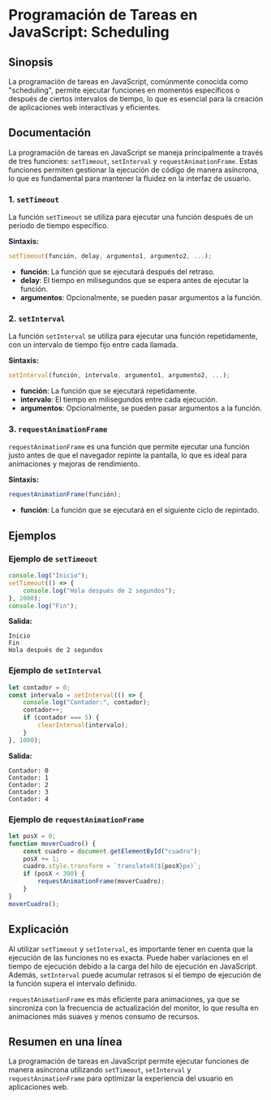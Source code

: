 <!--
Meta Description: # Programación de Tareas en JavaScript: Scheduling ## Sinopsis La programación de tareas en JavaScript, comúnmente conocida como "scheduling", permite...
Meta Keywords: función, que, javascript, contador, setinterval
-->

# Programación de Tareas en JavaScript: Scheduling

## Sinopsis
La programación de tareas en JavaScript, comúnmente conocida como "scheduling", permite ejecutar funciones en momentos específicos o después de ciertos intervalos de tiempo, lo que es esencial para la creación de aplicaciones web interactivas y eficientes.

## Documentación
La programación de tareas en JavaScript se maneja principalmente a través de tres funciones: `setTimeout`, `setInterval` y `requestAnimationFrame`. Estas funciones permiten gestionar la ejecución de código de manera asíncrona, lo que es fundamental para mantener la fluidez en la interfaz de usuario.

### 1. `setTimeout`
La función `setTimeout` se utiliza para ejecutar una función después de un periodo de tiempo específico.

**Sintaxis:**
```javascript
setTimeout(función, delay, argumento1, argumento2, ...);
```
- **función**: La función que se ejecutará después del retraso.
- **delay**: El tiempo en milisegundos que se espera antes de ejecutar la función.
- **argumentos**: Opcionalmente, se pueden pasar argumentos a la función.

### 2. `setInterval`
La función `setInterval` se utiliza para ejecutar una función repetidamente, con un intervalo de tiempo fijo entre cada llamada.

**Sintaxis:**
```javascript
setInterval(función, intervalo, argumento1, argumento2, ...);
```
- **función**: La función que se ejecutará repetidamente.
- **intervalo**: El tiempo en milisegundos entre cada ejecución.
- **argumentos**: Opcionalmente, se pueden pasar argumentos a la función.

### 3. `requestAnimationFrame`
`requestAnimationFrame` es una función que permite ejecutar una función justo antes de que el navegador repinte la pantalla, lo que es ideal para animaciones y mejoras de rendimiento.

**Sintaxis:**
```javascript
requestAnimationFrame(función);
```
- **función**: La función que se ejecutará en el siguiente ciclo de repintado.

## Ejemplos
### Ejemplo de `setTimeout`
```javascript
console.log("Inicio");
setTimeout(() => {
    console.log("Hola después de 2 segundos");
}, 2000);
console.log("Fin");
```
**Salida:**
```
Inicio
Fin
Hola después de 2 segundos
```

### Ejemplo de `setInterval`
```javascript
let contador = 0;
const intervalo = setInterval(() => {
    console.log("Contador:", contador);
    contador++;
    if (contador === 5) {
        clearInterval(intervalo);
    }
}, 1000);
```
**Salida:**
```
Contador: 0
Contador: 1
Contador: 2
Contador: 3
Contador: 4
```

### Ejemplo de `requestAnimationFrame`
```javascript
let posX = 0;
function moverCuadro() {
    const cuadro = document.getElementById("cuadro");
    posX += 1;
    cuadro.style.transform = `translateX(${posX}px)`;
    if (posX < 300) {
        requestAnimationFrame(moverCuadro);
    }
}
moverCuadro();
```

## Explicación
Al utilizar `setTimeout` y `setInterval`, es importante tener en cuenta que la ejecución de las funciones no es exacta. Puede haber variaciones en el tiempo de ejecución debido a la carga del hilo de ejecución en JavaScript. Además, `setInterval` puede acumular retrasos si el tiempo de ejecución de la función supera el intervalo definido.

`requestAnimationFrame` es más eficiente para animaciones, ya que se sincroniza con la frecuencia de actualización del monitor, lo que resulta en animaciones más suaves y menos consumo de recursos.

## Resumen en una línea
La programación de tareas en JavaScript permite ejecutar funciones de manera asíncrona utilizando `setTimeout`, `setInterval` y `requestAnimationFrame` para optimizar la experiencia del usuario en aplicaciones web.